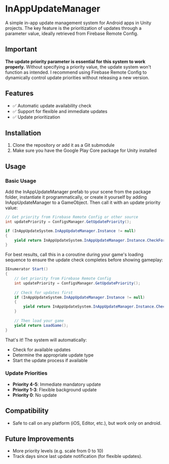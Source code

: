 # InAppUpdateManager

A simple in-app update management system for Android apps in Unity projects. The key feature is the prioritization of updates through a parameter value, ideally retrieved from Firebase Remote Config.

## Important

**The update priority parameter is essential for this system to work properly.** Without specifying a priority value, the update system won't function as intended. I recommend using Firebase Remote Config to dynamically control update priorities without releasing a new version.

## Features

- ✅ Automatic update availability check
- ✅ Support for flexible and immediate updates
- ✅ Update prioritization

## Installation

1. Clone the repository or add it as a Git submodule
2. Make sure you have the Google Play Core package for Unity installed

## Usage

### Basic Usage

Add the InAppUpdateManager prefab to your scene from the package folder, instantiate it programmatically, or create it yourself by adding InAppUpdateManager to a GameObject. Then call it with an update priority value:

```csharp
// Get priority from Firebase Remote Config or other source
int updatePriority = ConfigsManager.GetUpdatePriority();

if (InAppUpdateSystem.InAppUpdateManager.Instance != null)
{
    yield return InAppUpdateSystem.InAppUpdateManager.Instance.CheckForUpdate(updatePriority);
}
```

For best results, call this in a coroutine during your game's loading sequence to ensure the update check completes before showing gameplay:

```csharp
IEnumerator Start()
{
    // Get priority from Firebase Remote Config
    int updatePriority = ConfigsManager.GetUpdatePriority();
    
    // Check for updates first
    if (InAppUpdateSystem.InAppUpdateManager.Instance != null)
    {
        yield return InAppUpdateSystem.InAppUpdateManager.Instance.CheckForUpdate(updatePriority);
    }
    
    // Then load your game
    yield return LoadGame();
}
```

That's it! The system will automatically:
- Check for available updates
- Determine the appropriate update type
- Start the update process if available

### Update Priorities

- **Priority 4-5**: Immediate mandatory update
- **Priority 1-3**: Flexible background update
- **Priority 0**: No update

## Compatibility

- Safe to call on any platform (iOS, Editor, etc.), but work only on android.

## Future Improvements
- More priority levels (e.g. scale from 0 to 10)
- Track days since last update notification (for flexible updates).
